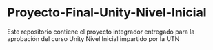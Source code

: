 # Proyecto-Final-Unity-Nivel-Inicial
Este repositorio contiene el proyecto integrador entregado para la aprobación del curso Unity Nivel Inicial impartido por la UTN
